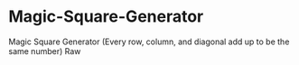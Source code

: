 # Magic-Square-Generator
Magic Square Generator (Every row, column, and diagonal add up to be the same number) Raw

